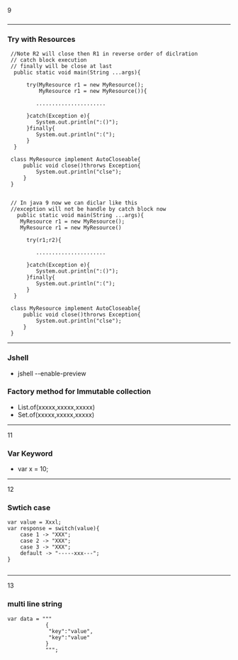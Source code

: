 

9 

### 
----

### Try with Resources 
```
 //Note R2 will close then R1 in reverse order of diclration 
 // catch block execution 
 // finally will be close at last 
  public static void main(String ...args){

      try(MyResource r1 = new MyResource();
          MyResource r1 = new MyResource()){
         
         ......................

      }catch(Exception e){
         System.out.println(":()");
      }finally{
         System.out.println(":(");
      }
  }
 
 class MyResource implement AutoCloseable{
 	 public void close()throrws Exception{
 	 	 System.out.println("clse");
 	 }
 }


 // In java 9 now we can diclar like this 
 //exception will not be handle by catch block now 
   public static void main(String ...args){
   	MyResource r1 = new MyResource();
    MyResource r1 = new MyResource()

      try(r1;r2){
         
         ......................

      }catch(Exception e){
         System.out.println(":()");
      }finally{
         System.out.println(":(");
      }
  }
 
 class MyResource implement AutoCloseable{
 	 public void close()throrws Exception{
 	 	 System.out.println("clse");
 	 }
 }

```

----

### Jshell 
*  jshell --enable-preview 

### Factory method for Immutable collection 
* List.of(xxxxx,xxxxx,xxxxx)
* Set.of(xxxxx,xxxxx,xxxxx)


----
11
### Var Keyword 
* var x = 10;


---
12
### Swtich case
```
var value = Xxxl;
var response = switch(value){
	case 1 -> "XXX";
	case 2 -> "XXX";
	case 3 -> "XXX";
	default -> "-----xxx---";
}


```

---
13
### multi line string 
```
var data = """
			{
             "key":"value",
			 "key":"value"
			}
			""";

```


